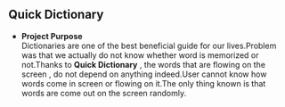 <h2><b>Quick Dictionary</b></h2>

<ul type="square">
    <li>
    <b>Project Purpose</b></li>
    Dictionaries are one of the best beneficial guide for our lives.Problem was that we actually do not know whether word is memorized or not.Thanks to <b>Quick Dictionary</b> , the words that are flowing on the screen , do not depend on anything indeed.User cannot know how words come in screen or flowing on it.The only thing known is that words are come out on the screen randomly.
</ul>
